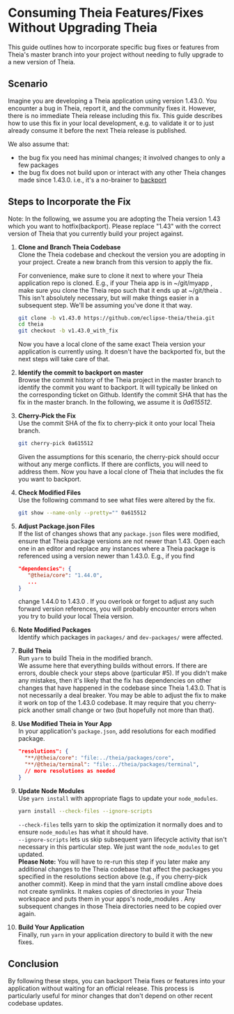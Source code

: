 
# Consuming Theia Features/Fixes Without Upgrading Theia

This guide outlines how to incorporate specific bug fixes or features from Theia's master branch into your project without needing to fully upgrade to a new version of Theia.

## Scenario

Imagine you are developing a Theia application using version 1.43.0. You encounter a bug in Theia, report it, and the community fixes it. However, there is no immediate Theia release including this fix. This guide describes how to use this fix in your local development, e.g. to validate it or to just already consume it before the next Theia release is published.

We also assume that:
- the bug fix you need has minimal changes; it involved changes to only a few packages
- the bug fix does not build upon or interact with any other Theia changes made since 1.43.0. i.e., it's a no-brainer to [backport](https://en.wikipedia.org/wiki/Backporting)

## Steps to Incorporate the Fix

Note: In the following, we assume you are adopting the Theia version 1.43 which you want to hotfix(backport). Please replace "1.43" with the correct version of Theia that you currently build your project against.

1. **Clone and Branch Theia Codebase**
    \
    Clone the Theia codebase and checkout the version you are adopting in your project. Create a new branch from this version to apply the fix. 
   
    For convenience, make sure to clone it next to where your Theia application repo is cloned. E.g., if your Theia app is in ~/git/myapp , make sure you clone the Theia repo such that it ends up at ~/git/theia . This isn't absolutely necessary, but will make things easier in a subsequent step. We'll be assuming you've done it that way.

    ```bash
    git clone -b v1.43.0 https://github.com/eclipse-theia/theia.git
    cd theia
    git checkout -b v1.43.0_with_fix
    ```
    Now you have a local clone of the same exact Theia version your application is currently using. It doesn't have the backported fix, but the next steps will take care of that.

2. **Identify the commit to backport on master**
    \
    Browse the commit history of the Theia project in the master branch to identify the commit you want to backport. It will typically be linked on the corresponding ticket on Github. Identify the commit SHA that has the fix in the master branch. In the following, we assume it is *0a615512*.

3. **Cherry-Pick the Fix**
    \
    Use the commit SHA of the fix to cherry-pick it onto your local Theia branch.

    ```bash
    git cherry-pick 0a615512
    ```

    Given the assumptions for this scenario, the cherry-pick should occur without any merge conflicts. If there are conflicts, you will need to address them. Now you have a local clone of Theia that includes the fix you want to backport.

4. **Check Modified Files**
    \
    Use the following command to see what files were altered by the fix.

    ```bash
    git show --name-only --pretty="" 0a615512
    ```

5. **Adjust Package.json Files**
    \
    If the list of changes shows that any `package.json` files were modified, ensure that Theia package versions are not newer than 1.43. Open each one in an editor and replace any instances where a Theia package is referenced using a version newer than 1.43.0. E.g., if you find
    ```json
    "dependencies": {
       "@theia/core": "1.44.0",
       ...
    }
    ```
    change 1.44.0 to 1.43.0 . 
    If you overlook or forget to adjust any such forward version references, you will probably encounter errors when you try to  build your local Theia version.

6. **Note Modified Packages**
    \
    Identify which packages in `packages/` and `dev-packages/` were affected.

7. **Build Theia**
    \
    Run `yarn` to build Theia in the modified branch.
    \
    We assume here that everything builds without errors. If there are errors, double check your steps above (particular #5). If you didn't make any mistakes, then it's likely that the fix has dependencies on other changes that have happened in the codebase since Theia 1.43.0. That is not necessarily a deal breaker. You may be able to adjust the fix to make it work on top of the 1.43.0 codebase. It may require that you cherry-pick another small change or two (but hopefully not more than that). 

8. **Use Modified Theia in Your App**
    \
    In your application's `package.json`, add resolutions for each modified package.

    ```json
    "resolutions": {
      "**/@theia/core": "file:../theia/packages/core",
      "**/@theia/terminal": "file:../theia/packages/terminal",
      // more resolutions as needed
    }
    ```

9. **Update Node Modules**
    \
    Use `yarn install` with appropriate flags to update your `node_modules`.
    ```bash
    yarn install --check-files --ignore-scripts
    ```
    `--check-files` tells yarn to skip the optimization it normally does and to ensure `node_modules` has what it should have.\
    `--ignore-scripts` lets us skip subsequent yarn lifecycle activity that isn't necessary in this particular step. We just want the `node_modules` to get updated.\
    **Please Note:** You will have to re-run this step if you later make any additional changes to the Theia codebase that affect the packages you specified in the resolutions section above (e.g., if you cherry-pick another commit). Keep in mind that the yarn install cmdline above does not create symlinks. It makes copies of directories in your Theia workspace and puts them in your apps's node_modules . Any subsequent changes in those Theia directories need to be copied over again.

10. **Build Your Application**
    \
    Finally, run `yarn` in your application directory to build it with the new fixes.

## Conclusion

By following these steps, you can backport Theia fixes or features into your application without waiting for an official release. This process is particularly useful for minor changes that don't depend on other recent codebase updates.
